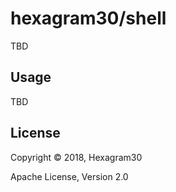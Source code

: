 # hexagram30/shell

TBD

## Usage

TBD

## License

Copyright © 2018, Hexagram30

Apache License, Version 2.0
